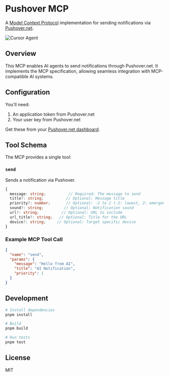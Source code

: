 # Pushover MCP

A [Model Context Protocol](https://modelcontextprotocol.io/introduction) implementation for sending notifications via [Pushover.net](https://pushover.net).

![Cursor Agent](cursor-agent.png)

## Overview

This MCP enables AI agents to send notifications through Pushover.net. It implements the MCP specification, allowing seamless integration with MCP-compatible AI systems.

## Configuration

You'll need:
1. An application token from Pushover.net
2. Your user key from Pushover.net

Get these from your [Pushover.net dashboard](https://pushover.net/dashboard).

## Tool Schema

The MCP provides a single tool:

### `send`

Sends a notification via Pushover.

```typescript
{
  message: string;          // Required: The message to send
  title?: string;          // Optional: Message title
  priority?: number;       // Optional: -2 to 2 (-2: lowest, 2: emergency)
  sound?: string;         // Optional: Notification sound
  url?: string;          // Optional: URL to include
  url_title?: string;   // Optional: Title for the URL
  device?: string;     // Optional: Target specific device
}
```


### Example MCP Tool Call

```json
{
  "name": "send",
  "params": {
    "message": "Hello from AI",
    "title": "AI Notification",
    "priority": 1
  }
}
```

## Development

```bash
# Install dependencies
pnpm install

# Build
pnpm build

# Run tests
pnpm test
```

## License

MIT
